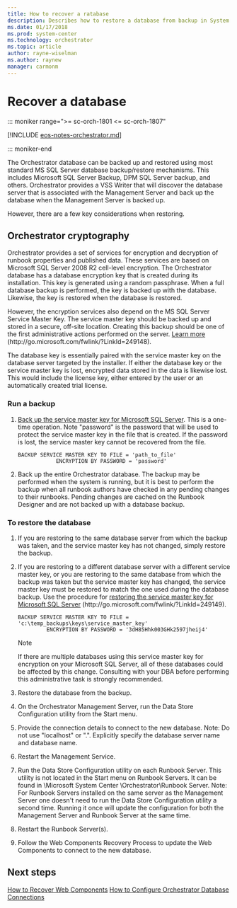 ```yaml
---
title: How to recover a ratabase
description: Describes how to restore a database from backup in System Center - Orchestrator.
ms.date: 01/17/2018
ms.prod: system-center
ms.technology: orchestrator
ms.topic: article
author: rayne-wiselman
ms.author: raynew
manager: carmonm
---
```


# Recover a database

::: moniker range=">= sc-orch-1801 <= sc-orch-1807"

[!INCLUDE [eos-notes-orchestrator.md](../includes/eos-notes-orchestrator.md)]

::: moniker-end

The Orchestrator database can be backed up and restored using most standard MS SQL Server database backup\/restore mechanisms. This includes Microsoft SQL Server Backup, DPM SQL Server backup, and others. Orchestrator provides a VSS Writer that will discover the database server that is associated with the Management Server and back up the database when the Management Server is backed up.  

However, there are a few key considerations when restoring.  

## Orchestrator cryptography  
Orchestrator provides a set of services for encryption and decryption of runbook properties and published data. These services are based on Microsoft SQL Server 2008 R2 cell\-level encryption. The Orchestrator database has a database encryption key that is created during its installation. This key is generated using a random passphrase. When a full database backup is performed, the key is backed up with the database. Likewise, the key is restored when the database is restored.  

However, the encryption services also depend on the MS SQL Server Service Master Key. The service master key should be backed up and stored in a secure, off\-site location. Creating this backup should be one of the first administrative actions performed on the server. [Learn more](/sql/t-sql/statements/backup-service-master-key-transact-sql) \(http:\/\/go.microsoft.com\/fwlink\/?LinkId\=249148\).  

The database key is essentially paired with the service master key on the database server targeted by the installer. If either the database key or the service master key is lost, encrypted data stored in the data is likewise lost. This would include the license key, either entered by the user or an automatically created trial license.  

### Run a backup

1.  [Back up the service master key for Microsoft SQL Server](/sql/t-sql/statements/backup-service-master-key-transact-sql). This is a one\-time operation. Note "password" is the password that will be used to protect the service master key in the file that is created. If the password is lost, the service master key cannot be recovered from the file.  

    ```  
    BACKUP SERVICE MASTER KEY TO FILE = 'path_to_file'  
                ENCRYPTION BY PASSWORD = 'password'  
    ```  

2.  Back up the entire Orchestrator database. The backup may be performed when the system is running, but it is best to perform the backup when all runbook authors have checked in any pending changes to their runbooks. Pending changes are cached on the Runbook Designer and are not backed up with a database backup.  

### To restore the database  

1.  If you are restoring to the same database server from which the backup was taken, and the service master key has not changed, simply restore the backup.  
2.  If you are restoring to a different database server with a different service master key, or you are restoring to the same database from which the backup was taken but the service master key has changed, the service master key must be restored to match the one used during the database backup. Use the procedure for [restoring the service master key for Microsoft SQL Server](/sql/t-sql/statements/restore-service-master-key-transact-sql) \(http:\/\/go.microsoft.com\/fwlink\/?LinkId\=249149\).  

    ```  
    BACKUP SERVICE MASTER KEY TO FILE = 'c:\temp_backups\keys\service_master_key'   
             ENCRYPTION BY PASSWORD = '3dH85Hhk003GHk2597jheij4'  
    ```  

    > [!NOTE]  
    > If there are multiple databases using this service master key for encryption on your Microsoft SQL Server, all of these databases could be affected by this change. Consulting with your DBA before performing this administrative task is strongly recommended.  

3.  Restore the database from the backup.  
4.  On the Orchestrator Management Server, run the Data Store Configuration utility from the Start menu.  
5.  Provide the connection details to connect to the new database. Note: Do not use "localhost" or ".". Explicitly specify the database server name and database name.  
6.  Restart the Management Service.  
7.  Run the Data Store Configuration utility on each Runbook Server. This utility is not located in the Start menu on Runbook Servers. It can be found in <OrchestratorInstallDir>\\Microsoft System Center <version>\\Orchestrator\\Runbook Server. Note: For Runbook Servers installed on the same server as the Management Server one doesn't need to run the Data Store Configuration utility a second time. Running it once will update the configuration for both the Management Server and Runbook Server at the same time.  
8.  Restart the Runbook Server\(s\).  
9. Follow the Web Components Recovery Process to update the Web Components to connect to the new database.  

## Next steps
[How to Recover Web Components](how-to-recover-web-components.md)
[How to Configure Orchestrator Database Connections](how-to-configure-orchestrator-database-connections.md)
